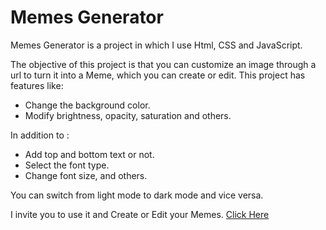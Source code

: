 # **Memes Generator**
Memes Generator is a project in which I use Html, CSS and JavaScript.

The objective of this project is that you can customize an image through a url to turn it into a Meme, which you can create or edit.
This project has features like:

* Change the background color. <br>
* Modify brightness, opacity, saturation and others.

In addition to :

* Add top and bottom text or not.<br>
* Select the font type.<br>
* Change font size, and others.

You can switch from light mode to dark mode and vice versa.

I invite you to use it and Create or Edit your Memes.
<a href="https://angellysg.github.io/Memes-Generator/" target="_blank">Click Here</a>
